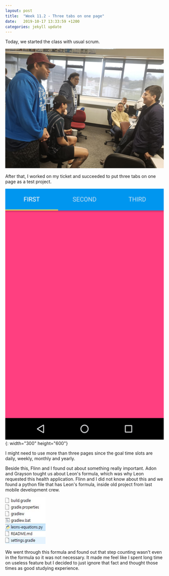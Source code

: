 ```yaml
---
layout: post
title:  "Week 11.2 - Three tabs on one page"
date:   2019-10-17 13:33:59 +1200
categories: jekyll update
---
```


Today, we started the class with usual scrum.

![Scrum picture](/assets/img/Week_11_2_1.png)

After that, I worked on my ticket and succeeded to put three tabs on one page as a test project.

![Test project page](/assets/img/Week_11_2_2.png){: width="300" height="600"}

I might need to use more than three pages since the goal time slots are daily, weekly, monthly and yearly.

Beside this, Flinn and I found out about something really important.
Adon and Grayson tought us about Leon's formula, which was why Leon requested this health application.
Flinn and I did not know about this and we found a python file that has Leon's formula, inside old project from last mobile development crew.

![Original project folder](/assets/img/Week_11_2_3.JPG)

We went through this formula and found out that step counting wasn't even in the formula so it was not necessary.
It made me feel like I spent long time on useless feature but I decided to just ignore that fact and thought those times as good studying experience.
